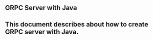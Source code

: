 <h2> GRPC Server with Java <h2>

This document describes about how to create GRPC server with Java.
